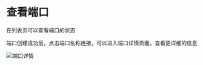 # 查看端口

在列表页可以查看端口的状态

端口创建成功后，点击端口名称连接，可以进入端口详情页面，查看更详细的信息

![端口详情](https://github.com/jdcloudcom/cn/blob/cn-ecn/image/Hyper-Converged-IDC/Exhange-Network/端口详情.png)
